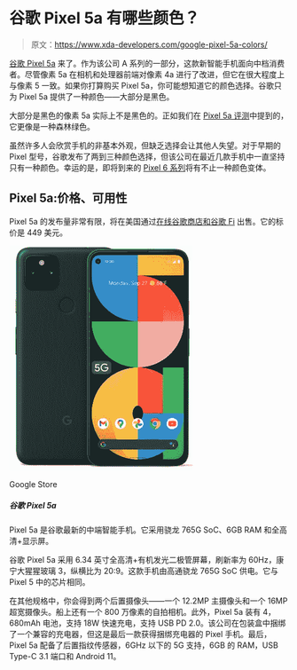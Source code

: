 # 谷歌 Pixel 5a 有哪些颜色？

> 原文：<https://www.xda-developers.com/google-pixel-5a-colors/>

[谷歌 Pixel 5a](https://www.xda-developers.com/google-pixel-5a/) 来了。作为该公司 A 系列的一部分，这款新智能手机面向中档消费者。尽管像素 5a 在相机和处理器前端对像素 4a 进行了改进，但它在很大程度上与像素 5 一致。如果你打算购买 Pixel 5a，你可能想知道它的颜色选择。谷歌只为 Pixel 5a 提供了一种颜色——大部分是黑色。

大部分是黑色的像素 5a 实际上不是黑色的。正如我们在 [Pixel 5a 评测](https://www.xda-developers.com/google-pixel-5a-review/)中提到的，它更像是一种森林绿色。

虽然许多人会欣赏手机的非基本外观，但缺乏选择会让其他人失望。对于早期的 Pixel 型号，谷歌发布了两到三种颜色选择，但该公司在最近几款手机中一直坚持只有一种颜色。幸运的是，即将到来的 [Pixel 6 系列](https://www.xda-developers.com/google-pixel-6/)将有不止一种颜色变体。

## Pixel 5a:价格、可用性

Pixel 5a 的发布量非常有限，将在美国通过[在线谷歌商店和谷歌 Fi](https://www.xda-developers.com/best-google-pixel-5a-deals/) 出售。它的标价是 449 美元。

 <picture>![Google Store continues to remain one of the two retailers selling the Google Pixel 5a right now.](img/254dc91413162c6dec14908385bb2a86.png)</picture> 

Google Store

##### 谷歌 Pixel 5a

Pixel 5a 是谷歌最新的中端智能手机。它采用骁龙 765G SoC、6GB RAM 和全高清+显示屏。

谷歌 Pixel 5a 采用 6.34 英寸全高清+有机发光二极管屏幕，刷新率为 60Hz，康宁大猩猩玻璃 3，纵横比为 20:9。这款手机由高通骁龙 765G SoC 供电。它与 Pixel 5 中的芯片相同。

在其他规格中，你会得到两个后置摄像头——一个 12.2MP 主摄像头和一个 16MP 超宽摄像头。船上还有一个 800 万像素的自拍相机。此外，Pixel 5a 装有 4，680mAh 电池，支持 18W 快速充电，支持 USB PD 2.0。该公司在包装盒中捆绑了一个兼容的充电器，但这是最后一款获得捆绑充电器的 Pixel 手机。最后，Pixel 5a 配备了后置指纹传感器，6GHz 以下的 5G 支持，6GB 的 RAM，USB Type-C 3.1 端口和 Android 11。